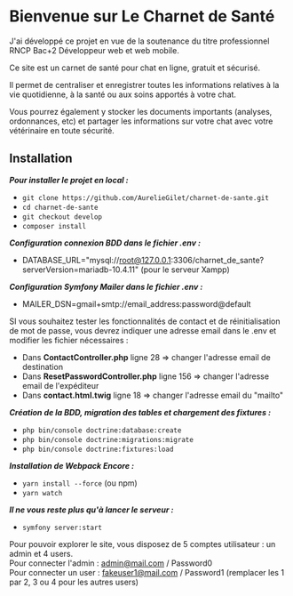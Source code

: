 # Bienvenue sur Le Charnet de Santé

J'ai développé ce projet en vue de la soutenance du titre professionnel RNCP Bac+2 Développeur web et web mobile.

Ce site est un carnet de santé pour chat en ligne, gratuit et sécurisé.

Il permet de centraliser et enregistrer toutes les informations relatives à la vie quotidienne, à la santé ou aux soins apportés à votre chat.

Vous pourrez également y stocker les documents importants (analyses, ordonnances, etc) et partager les informations sur votre chat avec votre vétérinaire en toute sécurité.

## Installation

__*Pour installer le projet en local :*__
* `git clone https://github.com/AurelieGilet/charnet-de-sante.git`
* `cd charnet-de-sante`
* `git checkout develop`
* `composer install`

__*Configuration connexion BDD dans le fichier .env :*__
* DATABASE_URL="mysql://root@127.0.0.1:3306/charnet_de_sante?serverVersion=mariadb-10.4.11" (pour le serveur Xampp)

__*Configuration Symfony Mailer dans le fichier .env :*__
* MAILER_DSN=gmail+smtp://email_address:password@default

SI vous souhaitez tester les fonctionnalités de contact et de réinitialisation de mot de passe, vous devrez indiquer une adresse email dans le .env et modifier les fichier nécessaires :
- Dans **ContactController.php** ligne 28 => changer l'adresse email de destination
- Dans **ResetPasswordController.php** ligne 156 => changer l'adresse email de l'expéditeur
- Dans **contact.html.twig** ligne 18 => changer l'adresse email du "mailto"

__*Création de la BDD, migration des tables et chargement des fixtures :*__
* `php bin/console doctrine:database:create`
* `php bin/console doctrine:migrations:migrate`
* `php bin/console doctrine:fixtures:load`

__*Installation de Webpack Encore :*__
* `yarn install --force` (ou npm)
* `yarn watch`

__*Il ne vous reste plus qu'à lancer le serveur :*__
* `symfony server:start`

Pour pouvoir explorer le site, vous disposez de 5 comptes utilisateur : un admin et 4 users.  
Pour connecter l'admin : admin@mail.com / Password0  
Pour connecter un user : fakeuser1@mail.com / Password1 (remplacer les 1 par 2, 3 ou 4 pour les autres users)  